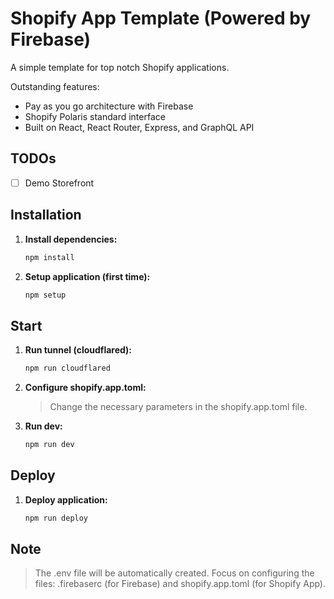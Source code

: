 # Shopify App Template (Powered by Firebase)

A simple template for top notch Shopify applications.

Outstanding features:

* Pay as you go architecture with Firebase
* Shopify Polaris standard interface
* Built on React, React Router, Express, and GraphQL API

## TODOs

- [ ] Demo Storefront

## Installation

1. **Install dependencies:**
   ```bash
   npm install
   ```
2. **Setup application (first time):**
   ```bash
   npm setup
   ```

## Start

1. **Run tunnel (cloudflared):**
   ```bash
   npm run cloudflared
   ```
2. **Configure shopify.app.toml:**
   > Change the necessary parameters in the shopify.app.toml file.
3. **Run dev:**
   ```bash
   npm run dev
   ```

## Deploy

1. **Deploy application:**
   ```bash
   npm run deploy
   ```

## Note

> The .env file will be automatically created. Focus on configuring the files: .firebaserc (for Firebase) and shopify.app.toml (for Shopify App).
